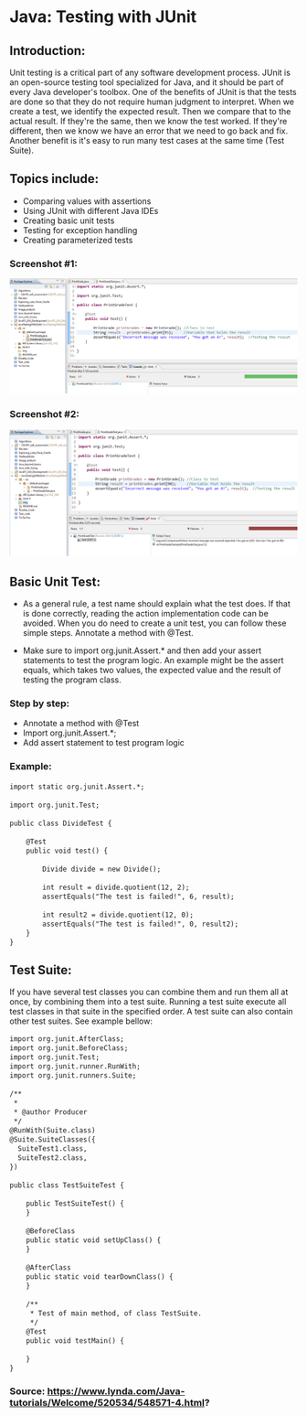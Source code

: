 # Java: Testing with JUnit

## Introduction:
Unit testing is a critical part of any software development process. JUnit is an open-source testing tool specialized for Java, 
and it should be part of every Java developer's toolbox. One of the benefits of JUnit is that the tests are done so that they do not require human judgment to interpret. When we create a test, we identify the expected result. Then we compare that to the actual result. If they're the same, then we know the test worked. If they're different, then we know we have an error that we need to go back and fix. Another benefit is it's easy to run many test cases at the same time (Test Suite).

## Topics include:

* Comparing values with assertions 
* Using JUnit with different Java IDEs 
* Creating basic unit tests 
* Testing for exception handling 
* Creating parameterized tests

### Screenshot #1:
![GUI](https://github.com/ikostan/JavaTestingWithJUnit/blob/master/img/ok.PNG?raw=true "GUI screenshot")

### Screenshot #2:
![GUI](https://github.com/ikostan/JavaTestingWithJUnit/blob/master/img/failure.PNG?raw=true "GUI screenshot")

## Basic Unit Test:
- As a general rule, a test name should explain what the test does. If that is done correctly, reading the action implementation code can be avoided. When you do need to create a unit test, you can follow these simple steps. Annotate a method with @Test.

- Make sure to import org.junit.Assert.* and then add your assert statements to test the program logic. An example might be the assert equals, which takes two values, the expected value and the result of testing the program class.

### Step by step:
* Annotate a method with @Test
* Import org.junit.Assert.*;
* Add assert statement to test program logic

### Example:
```
import static org.junit.Assert.*;

import org.junit.Test;

public class DivideTest {

	@Test
	public void test() {
		
		Divide divide = new Divide();
		
		int result = divide.quotient(12, 2);
		assertEquals("The test is failed!", 6, result);
		
		int result2 = divide.quotient(12, 0);
		assertEquals("The test is failed!", 0, result2);
	}
}

```

## Test Suite:
If you have several test classes you can combine them and run them all at once, by combining them into a test suite. Running a test suite execute all test classes in that suite in the specified order. A test suite can also contain other test suites. See example bellow:
```
import org.junit.AfterClass;
import org.junit.BeforeClass;
import org.junit.Test;
import org.junit.runner.RunWith;
import org.junit.runners.Suite;

/**
 *
 * @author Producer
 */
@RunWith(Suite.class)				
@Suite.SuiteClasses({				
  SuiteTest1.class,
  SuiteTest2.class,  			
})		

public class TestSuiteTest {
    
    public TestSuiteTest() {
    }
    
    @BeforeClass
    public static void setUpClass() {
    }
    
    @AfterClass
    public static void tearDownClass() {
    }

    /**
     * Test of main method, of class TestSuite.
     */
    @Test
    public void testMain() {
   
    }   
}
```

### Source: https://www.lynda.com/Java-tutorials/Welcome/520534/548571-4.html?
 
